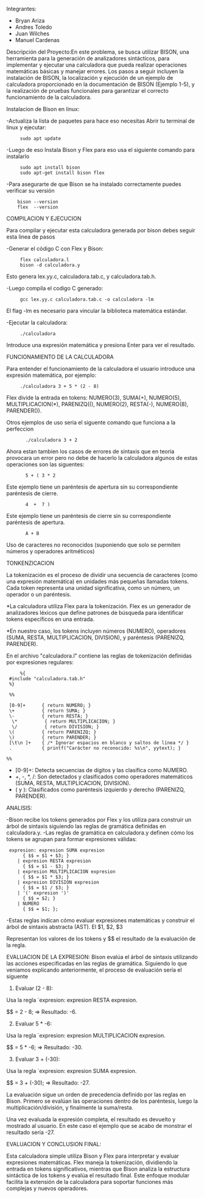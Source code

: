 Integrantes:

- Bryan Ariza
- Andres Toledo
- Juan Wilches
- Manuel Cardenas

Descripción del Proyecto:En este problema, se busca utilizar BISON, una herramienta para la generación de analizadores sintácticos, para implementar y ejecutar una calculadora que pueda realizar operaciones matemáticas básicas y manejar errores. Los pasos a seguir incluyen la instalación de BISON, la localización y ejecución de un ejemplo de calculadora proporcionado en la documentación de BISON (Ejemplo 1-5), y la realización de pruebas funcionales para garantizar el correcto funcionamiento de la calculadora.

Instalacion de Bison en linux:

-Actualiza la lista de paquetes para hace eso necesitas Abrir tu terminal de linux y ejecutar:

         sudo apt update
         
-Luego de eso Instala Bison y Flex para eso usa el siguiente comando para instalarlo 

         sudo apt install bison
         sudo apt-get install bison flex
         
-Para asegurarte de que Bison se ha instalado correctamente puedes verificar su versión
                
        bison --version
        flex  --version

COMPILACION Y EJECUCION

Para compilar y ejecutar esta calculadora generada por bison debes seguir esta linea de pasos

-Generar el código C con Flex y Bison:

         flex calculadora.l
         bison -d calculadora.y

Esto genera lex.yy.c, calculadora.tab.c, y calculadora.tab.h.

-Luego compila el codigo C generado:

         gcc lex.yy.c calculadora.tab.c -o calculadora -lm
El flag -lm es necesario para vincular la biblioteca matemática estándar.

-Ejecutar la calculadora:

         ./calculadora
         
Introduce una expresión matemática y presiona Enter para ver el resultado.

FUNCIONAMIENTO DE LA CALCULADORA

Para entender el funcionamiento de la calculadora el usuario introduce una expresión matemática, por ejemplo:

         ./calculadora 3 + 5 * (2 - 8) 
          
  Flex divide la entrada en tokens: NUMERO(3), SUMA(+), NUMERO(5), MULTIPLICACION(*), PARENIZQ((), NUMERO(2), RESTA(-), NUMERO(8), PARENDER()).  

  Otros ejemplos de uso seria el siguente comando que funciona a la perfeccion

           ./calculadora 3 + 2

   Ahora estan tambien los casos de errores de sintaxis que en teoria provocara un error pero no debe de hacerlo la calculadora algunos de estas operaciones son las siguentes:

           5 + ( 3 * 2
Este ejemplo tiene un paréntesis de apertura sin su correspondiente paréntesis de cierre.        
           
           4  +  7 )
Este ejemplo tiene un paréntesis de cierre sin su correspondiente paréntesis de apertura.        

           A + B
Uso de caracteres no reconocidos (suponiendo que solo se permiten números y operadores aritméticos)       

TONKENZICACION

La tokenización es el proceso de dividir una secuencia de caracteres (como una expresión matemática) en unidades más pequeñas llamadas tokens. Cada token representa una unidad significativa, como un número, un operador o un paréntesis.

*La calculadora utiliza Flex para la tokenización. Flex es un generador de analizadores léxicos que define patrones de búsqueda para identificar tokens específicos en una entrada.

*En nuestro caso, los tokens incluyen números (NUMERO), operadores (SUMA, RESTA, MULTIPLICACION, DIVISION), y paréntesis (PARENIZQ, PARENDER).

En el archivo "calculadora.l" contiene las reglas de tokenización definidas por expresiones regulares:


         %{
     #include "calculadora.tab.h"
     %}

     %%

     [0-9]+      { return NUMERO; }
     \+          { return SUMA; }
     \-          { return RESTA; }
      \*          { return MULTIPLICACION; }
      \/          { return DIVISION; }
     \(          { return PARENIZQ; }
     \)          { return PARENDER; }
     [\t\n ]+    { /* Ignorar espacios en blanco y saltos de línea */ }
     .           { printf("Carácter no reconocido: %s\n", yytext); }

    %%

- [0-9]+: Detecta secuencias de dígitos y las clasifica como NUMERO.
- +, -, *, /: Son detectados y clasificados como operadores matemáticos (SUMA, RESTA, MULTIPLICACION, DIVISION).
- ( y ): Clasificados como paréntesis izquierdo y derecho (PARENIZQ, PARENDER).
  
ANALISIS:

-Bison recibe los tokens generados por Flex y los utiliza para construir un árbol de sintaxis siguiendo las reglas de gramática definidas en calculadora.y.
-Las reglas de gramática en calculadora.y definen cómo los tokens se agrupan para formar expresiones válidas:

     expresion: expresion SUMA expresion
          { $$ = $1 + $3; }
        | expresion RESTA expresion
          { $$ = $1 - $3; }
        | expresion MULTIPLICACION expresion
          { $$ = $1 * $3; }
        | expresion DIVISION expresion
          { $$ = $1 / $3; }
        | '(' expresion ')'
          { $$ = $2; }
        | NUMERO
          { $$ = $1; };
-Estas reglas indican cómo evaluar expresiones matemáticas y construir el árbol de sintaxis abstracta (AST). El $1, $2, $3

Representan los valores de los tokens y $$ el resultado de la evaluación de la regla.

EVALUACION DE LA EXPRESION:
Bison evalúa el árbol de sintaxis utilizando las acciones especificadas en las reglas de gramática.
Siguiendo lo que veniamos explicando anteriormente, el proceso de evaluación sería el siguente

1) Evaluar (2 - 8):

Usa la regla ´expresion: expresion RESTA expresion.

$$ = 2 - 8; ⇒ Resultado: -6.

2) Evaluar 5 * -6:

Usa la regla ´expresion: expresion MULTIPLICACION expresion.

$$ = 5 * -6; ⇒ Resultado: -30.

3) Evaluar 3 + (-30):

Usa la regla ´expresion: expresion SUMA expresion.

$$ = 3 + (-30); ⇒ Resultado: -27.

La evaluación sigue un orden de precedencia definido por las reglas en Bison. Primero se evalúan las operaciones dentro de los paréntesis, luego la multiplicación/división, y finalmente la suma/resta.

Una vez evaluada la expresión completa, el resultado es devuelto y mostrado al usuario. En este caso el ejemplo que se acabo de monstrar el resultado sería -27.

EVALUACION Y CONCLUSION FINAL:

Esta calculadora simple utiliza Bison y Flex para interpretar y evaluar expresiones matemáticas. Flex maneja la tokenización, dividiendo la entrada en tokens significativos, mientras que Bison analiza la estructura sintáctica de los tokens y evalúa el resultado final. Este enfoque modular facilita la extensión de la calculadora para soportar funciones más complejas y nuevos operadores.

